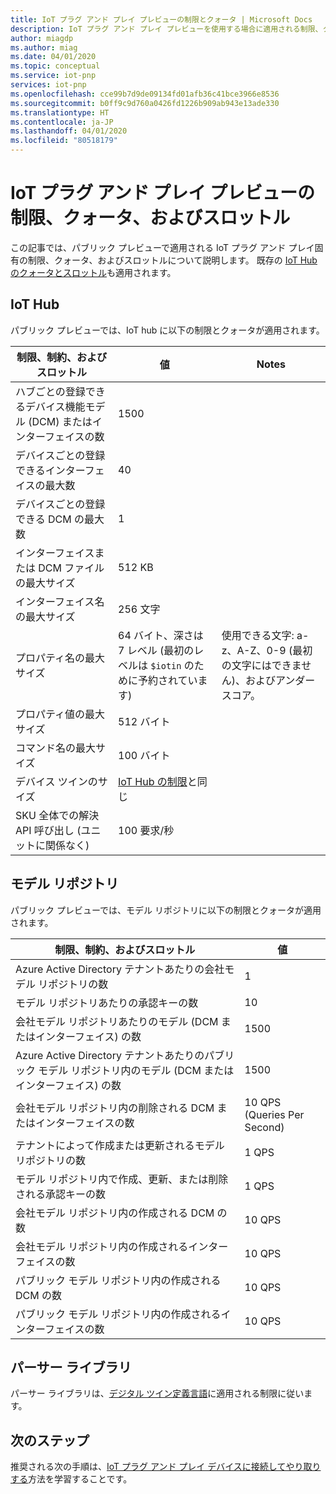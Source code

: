 ```yaml
---
title: IoT プラグ アンド プレイ プレビューの制限とクォータ | Microsoft Docs
description: IoT プラグ アンド プレイ プレビューを使用する場合に適用される制限、クォータ、およびスロットルについて説明します。
author: miagdp
ms.author: miag
ms.date: 04/01/2020
ms.topic: conceptual
ms.service: iot-pnp
services: iot-pnp
ms.openlocfilehash: cce99b7d9de09134fd01afb36c41bce3966e8536
ms.sourcegitcommit: b0ff9c9d760a0426fd1226b909ab943e13ade330
ms.translationtype: HT
ms.contentlocale: ja-JP
ms.lasthandoff: 04/01/2020
ms.locfileid: "80518179"
---
```

# <a name="iot-plug-and-play-preview-limits-quotas-and-throttles"></a>IoT プラグ アンド プレイ プレビューの制限、クォータ、およびスロットル

この記事では、パブリック プレビューで適用される IoT プラグ アンド プレイ固有の制限、クォータ、およびスロットルについて説明します。 既存の [IoT Hub のクォータとスロットル](../iot-hub/iot-hub-devguide-quotas-throttling.md)も適用されます。

## <a name="iot-hub"></a>IoT Hub

パブリック プレビューでは、IoT hub に以下の制限とクォータが適用されます。

| 制限、制約、およびスロットル | 値 | Notes |
|-----|-----|-----|
| ハブごとの登録できるデバイス機能モデル (DCM) またはインターフェイスの数 | 1500 ||
| デバイスごとの登録できるインターフェイスの最大数 | 40 ||
| デバイスごとの登録できる DCM の最大数 | 1 ||
| インターフェイスまたは DCM ファイルの最大サイズ | 512 KB ||
| インターフェイス名の最大サイズ | 256 文字 ||
| プロパティ名の最大サイズ  | 64 バイト、深さは 7 レベル (最初のレベルは `$iotin` のために予約されています) | 使用できる文字: a-z、A-Z、0-9 (最初の文字にはできません)、およびアンダースコア。 |
| プロパティ値の最大サイズ | 512 バイト ||
| コマンド名の最大サイズ | 100 バイト ||
| デバイス ツインのサイズ | [IoT Hub の制限](../iot-hub/iot-hub-devguide-device-twins.md#device-twin-size)と同じ ||
| SKU 全体での解決 API 呼び出し (ユニットに関係なく) | 100 要求/秒 ||

## <a name="model-repository"></a>モデル リポジトリ

パブリック プレビューでは、モデル リポジトリに以下の制限とクォータが適用されます。

| 制限、制約、およびスロットル | 値 |
|-----|-----|
| Azure Active Directory テナントあたりの会社モデル リポジトリの数 | 1 |
| モデル リポジトリあたりの承認キーの数 | 10  |
| 会社モデル リポジトリあたりのモデル (DCM またはインターフェイス) の数| 1500  |
| Azure Active Directory テナントあたりのパブリック モデル リポジトリ内のモデル (DCM またはインターフェイス) の数| 1500  |
| 会社モデル リポジトリ内の削除される DCM またはインターフェイスの数 | 10 QPS (Queries Per Second)|
| テナントによって作成または更新されるモデル リポジトリの数| 1 QPS |
| モデル リポジトリ内で作成、更新、または削除される承認キーの数 | 1 QPS|
| 会社モデル リポジトリ内の作成される DCM の数 | 10 QPS |
| 会社モデル リポジトリ内の作成されるインターフェイスの数 | 10 QPS|
| パブリック モデル リポジトリ内の作成される DCM の数 | 10 QPS|
| パブリック モデル リポジトリ内の作成されるインターフェイスの数 | 10 QPS|

## <a name="parser-library"></a>パーサー ライブラリ

パーサー ライブラリは、[デジタル ツイン定義言語](https://github.com/Azure/IoTPlugandPlay/tree/master/DTDL)に適用される制限に従います。

## <a name="next-steps"></a>次のステップ

推奨される次の手順は、[IoT プラグ アンド プレイ デバイスに接続してやり取りする](./howto-develop-solution.md)方法を学習することです。
